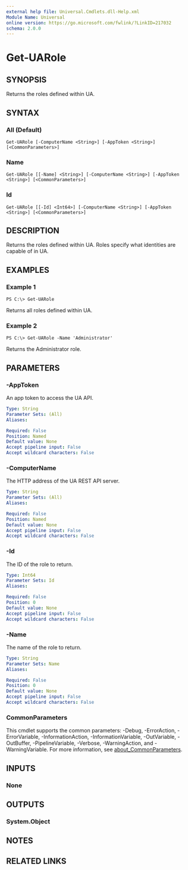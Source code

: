 ```yaml
---
external help file: Universal.Cmdlets.dll-Help.xml
Module Name: Universal
online version: https://go.microsoft.com/fwlink/?LinkID=217032
schema: 2.0.0
---
```


# Get-UARole

## SYNOPSIS
Returns the roles defined within UA.

## SYNTAX

### All (Default)
```
Get-UARole [-ComputerName <String>] [-AppToken <String>] [<CommonParameters>]
```

### Name
```
Get-UARole [[-Name] <String>] [-ComputerName <String>] [-AppToken <String>] [<CommonParameters>]
```

### Id
```
Get-UARole [[-Id] <Int64>] [-ComputerName <String>] [-AppToken <String>] [<CommonParameters>]
```

## DESCRIPTION
Returns the roles defined within UA.
Roles specify what identities are capable of in UA.

## EXAMPLES

### Example 1
```
PS C:\> Get-UARole
```

Returns all roles defined within UA.

### Example 2
```
PS C:\> Get-UARole -Name 'Administrator'
```

Returns the Administrator role.

## PARAMETERS

### -AppToken
An app token to access the UA API.

```yaml
Type: String
Parameter Sets: (All)
Aliases:

Required: False
Position: Named
Default value: None
Accept pipeline input: False
Accept wildcard characters: False
```

### -ComputerName
The HTTP address of the UA REST API server.

```yaml
Type: String
Parameter Sets: (All)
Aliases:

Required: False
Position: Named
Default value: None
Accept pipeline input: False
Accept wildcard characters: False
```

### -Id
The ID of the role to return.

```yaml
Type: Int64
Parameter Sets: Id
Aliases:

Required: False
Position: 0
Default value: None
Accept pipeline input: False
Accept wildcard characters: False
```

### -Name
The name of the role to return.

```yaml
Type: String
Parameter Sets: Name
Aliases:

Required: False
Position: 0
Default value: None
Accept pipeline input: False
Accept wildcard characters: False
```

### CommonParameters
This cmdlet supports the common parameters: -Debug, -ErrorAction, -ErrorVariable, -InformationAction, -InformationVariable, -OutVariable, -OutBuffer, -PipelineVariable, -Verbose, -WarningAction, and -WarningVariable. For more information, see [about_CommonParameters](http://go.microsoft.com/fwlink/?LinkID=113216).

## INPUTS

### None
## OUTPUTS

### System.Object
## NOTES

## RELATED LINKS
